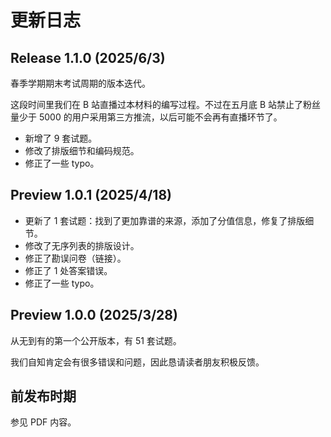 # 更新日志

## Release 1.1.0 (2025/6/3)

春季学期期末考试周期的版本迭代。

这段时间里我们在 B 站直播过本材料的编写过程。不过在五月底 B 站禁止了粉丝量少于 5000 的用户采用第三方推流，以后可能不会再有直播环节了。

- 新增了 9 套试题。
- 修改了排版细节和编码规范。
- 修正了一些 typo。

## Preview 1.0.1 (2025/4/18)

- 更新了 1 套试题：找到了更加靠谱的来源，添加了分值信息，修复了排版细节。
- 修改了无序列表的排版设计。
- 修正了勘误问卷（链接）。
- 修正了 1 处答案错误。
- 修正了一些 typo。

## Preview 1.0.0 (2025/3/28)

从无到有的第一个公开版本，有 51 套试题。

我们自知肯定会有很多错误和问题，因此恳请读者朋友积极反馈。

## 前发布时期

参见 PDF 内容。
